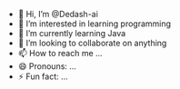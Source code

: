 - 👋 Hi, I’m @Dedash-ai
- 👀 I’m interested in learning programming
- 🌱 I’m currently learning Java
- 💞️ I’m looking to collaborate on anything
- 📫 How to reach me ...
- 😄 Pronouns: ...
- ⚡ Fun fact: ...

<!---
Dedash-ai/Dedash-ai is a ✨ special ✨ repository because its `README.md` (this file) appears on your GitHub profile.
You can click the Preview link to take a look at your changes.
--->
